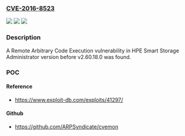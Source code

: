 ### [CVE-2016-8523](https://cve.mitre.org/cgi-bin/cvename.cgi?name=CVE-2016-8523)
![](https://img.shields.io/static/v1?label=Product&message=Smart%20Storage%20Administrator&color=blue)
![](https://img.shields.io/static/v1?label=Version&message=before%20v2.60.18.0%20&color=brightgreen)
![](https://img.shields.io/static/v1?label=Vulnerability&message=Remote%20Arbitrary%20Code%20Execution&color=brightgreen)

### Description

A Remote Arbitrary Code Execution vulnerability in HPE Smart Storage Administrator version before v2.60.18.0 was found.

### POC

#### Reference
- https://www.exploit-db.com/exploits/41297/

#### Github
- https://github.com/ARPSyndicate/cvemon

